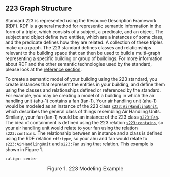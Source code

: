 ## 223 Graph Structure

Standard 223 is represented using the Resource Description Framework (RDF). RDF is a general method for representic semantic information in the form of a triple, which consists of a subject, a predicate, and an object. The subject and object define two entities, which are a instances of some class, and the predicate defines how they are related. A collection of these triples make up a graph. The 223 standard defines classes and relationships relevant to the building space that can then be used to build a multi-graph representing a specific building or group of buildings. For more information about RDF and the other semantic technologies used by the standard, please look at the [reference section](other-resources).

To create a semantic model of your building using the 223 standard, you create instances that represent the entities in your building, and define them using the classes and relationships defined or referenced by the standard. For example, you may be creating a model of a building in which the air handling unit (ahu-1) contains a fan (fan-1). Your air handling unit (ahu-1) would be modeled as an instance of the 223 class [`s223:AirHandlingUnit`](https://explore.open223.info/s223/AirHandlingUnit.html), which describes the general class of things resembling Air Handling Units. Similarly, your fan (fan-1) would be an instance of the 223 class [`s223:Fan`](https://explore.open223.info/s223/Fan.html). The idea of containment is defined using the 223 relation [`s223:contains`](https://explore.open223.info/s223/contains.html), so your air handling unit would relate to your fan using the relation `s223:contains`. The relationship between an instance and a class is defined using the RDF relation `rdf:type`, so your ahu and fan would relate to `s223:AirHandlingUnit` and `s223:Fan` using that relation. This example is shown in Figure 1. 

```{image} images/ex-1.svg
:align: center
```

<div align="center">

<span style="font-size: medium;">Figure 1. 223 Modeling Example</span>

</div>